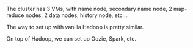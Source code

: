 
The cluster has 3 VMs, with name node, secondary name node, 2 map-reduce nodes, 2 data nodes, history node, etc ...

The way to set up with vanilla Hadoop is pretty similar.

On top of Hadoop, we can set up Oozie, Spark, etc. 

